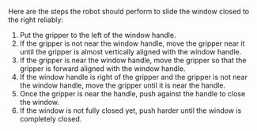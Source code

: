 Here are the steps the robot should perform to slide the window closed to the right reliably:

1. Put the gripper to the left of the window handle. 
2. If the gripper is not near the window handle, move the gripper near it until the gripper is almost vertically aligned with the window handle. 
3. If the gripper is near the window handle, move the gripper so that the gripper is forward aligned with the window handle. 
4. If the window handle is right of the gripper and the gripper is not near the window handle, move the gripper until it is near the handle. 
5. Once the gripper is near the handle, push against the handle to close the window. 
6. If the window is not fully closed yet, push harder until the window is completely closed.